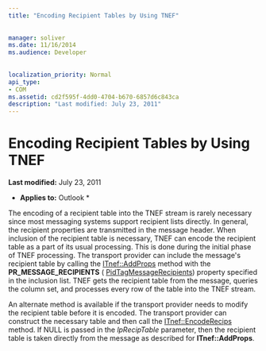 ```yaml
---
title: "Encoding Recipient Tables by Using TNEF"
 
 
manager: soliver
ms.date: 11/16/2014
ms.audience: Developer
 
 
localization_priority: Normal
api_type:
- COM
ms.assetid: cd2f595f-4dd0-4704-b670-6857d6c843ca
description: "Last modified: July 23, 2011"
---
```


# Encoding Recipient Tables by Using TNEF

 **Last modified:** July 23, 2011 
  
 * **Applies to:** Outlook * 
  
The encoding of a recipient table into the TNEF stream is rarely necessary since most messaging systems support recipient lists directly. In general, the recipient properties are transmitted in the message header. When inclusion of the recipient table is necessary, TNEF can encode the recipient table as a part of its usual processing. This is done during the initial phase of TNEF processing. The transport provider can include the message's recipient table by calling the [ITnef::AddProps](itnef-addprops.md) method with the **PR_MESSAGE_RECIPIENTS** ( [PidTagMessageRecipients](pidtagmessagerecipients-canonical-property.md)) property specified in the inclusion list. TNEF gets the recipient table from the message, queries the column set, and processes every row of the table into the TNEF stream.
  
An alternate method is available if the transport provider needs to modify the recipient table before it is encoded. The transport provider can construct the necessary table and then call the [ITnef::EncodeRecips](itnef-encoderecips.md) method. If NULL is passed in the  _lpRecipTable_ parameter, then the recipient table is taken directly from the message as described for **ITnef::AddProps**.
  

